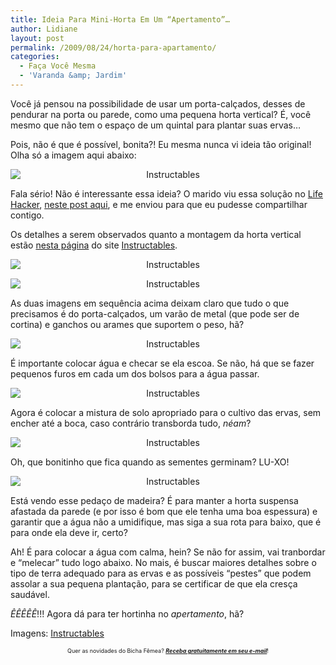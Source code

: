 ```yaml
---
title: Ideia Para Mini-Horta Em Um “Apertamento”…
author: Lidiane
layout: post
permalink: /2009/08/24/horta-para-apartamento/
categories:
  - Faça Você Mesma
  - 'Varanda &amp; Jardim'
---
```

Você já pensou na possibilidade de usar um porta-calçados, desses de pendurar na porta ou parede, como uma pequena horta vertical? É, você mesmo que não tem o espaço de um quintal para plantar suas ervas…

Pois, não é que é possível, bonita?! Eu mesma nunca vi ideia tão original! Olha só a imagem aqui abaixo:

<p style="text-align: center;">
  <img class="aligncenter" style="display: block; float: none; margin-left: auto; margin-right: auto;" title="Instructables" src="http://cache.gawker.com/assets/images/lifehacker/2009/07/2009-07-19_110541.jpg" alt="Instructables" />
</p>

Fala sério! Não é interessante essa ideia? O marido viu essa solução no <a href="http://lifehacker.com/" target="_blank" rel="noopener noreferrer">Life Hacker</a>, <a href="http://lifehacker.com/5311492/turn-a-shoe-organizer-into-a-vertical-herb-garden" target="_blank" rel="noopener noreferrer">neste post aqui</a>, e me enviou para que eu pudesse compartilhar contigo.

Os detalhes a serem observados quanto a montagem da horta vertical estão <a href="http://www.instructables.com/id/VERTICAL-VEGETABLES-quotGrow-upquot-in-a-smal/" target="_blank" rel="noopener noreferrer">nesta página</a> do site <a href="http://www.instructables.com/" target="_blank" rel="noopener noreferrer">Instructables</a>.

<p style="text-align: center;">
  <img class="aligncenter" style="display: block; float: none; margin-left: auto; margin-right: auto;" title="Instructables" src="http://www.instructables.com/files/deriv/F0Q/04ZJ/FWEGJTEC/F0Q04ZJFWEGJTEC.MEDIUM.jpg" alt="Instructables" />
</p>

<p style="text-align: center;">
  <img class="aligncenter" style="display: block; float: none; margin-left: auto; margin-right: auto;" title="Instructables" src="http://www.instructables.com/files/deriv/F3F/XU0R/FWEGJTTJ/F3FXU0RFWEGJTTJ.MEDIUM.jpg" alt="Instructables" />
</p>

As duas imagens em sequência acima deixam claro que tudo o que precisamos é do porta-calçados, um varão de metal (que pode ser de cortina) e ganchos ou arames que suportem o peso, hã?

<p style="text-align: center;">
  <img class="aligncenter" style="display: block; float: none; margin-left: auto; margin-right: auto;" title="Instructables" src="http://www.instructables.com/files/deriv/FIL/DF4J/FW5H331K/FILDF4JFW5H331K.MEDIUM.jpg" alt="Instructables" />
</p>

É importante colocar água e checar se ela escoa. Se não, há que se fazer pequenos furos em cada um dos bolsos para a água passar.

<p style="text-align: center;">
  <img class="aligncenter" style="display: block; float: none; margin-left: auto; margin-right: auto;" title="Instructables" src="http://www.instructables.com/files/deriv/FHY/4BIW/FW5H332J/FHY4BIWFW5H332J.MEDIUM.jpg" alt="Instructables" />
</p>

Agora é colocar a mistura de solo apropriado para o cultivo das ervas, sem encher até a boca, caso contrário transborda tudo, _néam_?

<p style="text-align: center;">
  <img class="aligncenter" style="display: block; float: none; margin-left: auto; margin-right: auto;" title="Instructables" src="http://www.instructables.com/files/deriv/FLX/41MP/FWEGJTTK/FLX41MPFWEGJTTK.MEDIUM.jpg" alt="Instructables" />
</p>

Oh, que bonitinho que fica quando as sementes germinam? LU-XO!

<p style="text-align: center;">
  <img class="aligncenter" style="display: block; float: none; margin-left: auto; margin-right: auto;" title="Instructables" src="http://www.instructables.com/files/deriv/FWJ/6VIT/FWEGJTTH/FWJ6VITFWEGJTTH.MEDIUM.jpg" alt="Instructables" />
</p>

Está vendo esse pedaço de madeira? É para manter a horta suspensa afastada da parede (e por isso é bom que ele tenha uma boa espessura) e garantir que a água não a umidifique, mas siga a sua rota para baixo, que é para onde ela deve ir, certo?

Ah! É para colocar a água com calma, hein? Se não for assim, vai tranbordar e “melecar” tudo logo abaixo. No mais, é buscar maiores detalhes sobre o tipo de terra adequado para as ervas e as possíveis “pestes” que podem assolar a sua pequena plantação, para se certificar de que ela cresça saudável.

_ÊÊÊÊÊ_!!! Agora dá para ter hortinha no _apertamento_, hã?

Imagens: <a href="http://www.instructables.com/" target="_blank" rel="noopener noreferrer">Instructables</a>

<p style="text-align: center;">
  <span style="font-size: xx-small;">Quer as novidades do Bicha Fêmea? <strong><em><a href="http://feedburner.google.com/fb/a/mailverify?uri=blogbichafemea&loc=pt_BR">Receba gratuitamente em seu e-mail</a></em></strong>!</span>
</p>